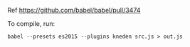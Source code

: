 Ref https://github.com/babel/babel/pull/3474

To compile, run:
```
babel --presets es2015 --plugins kneden src.js > out.js
```



